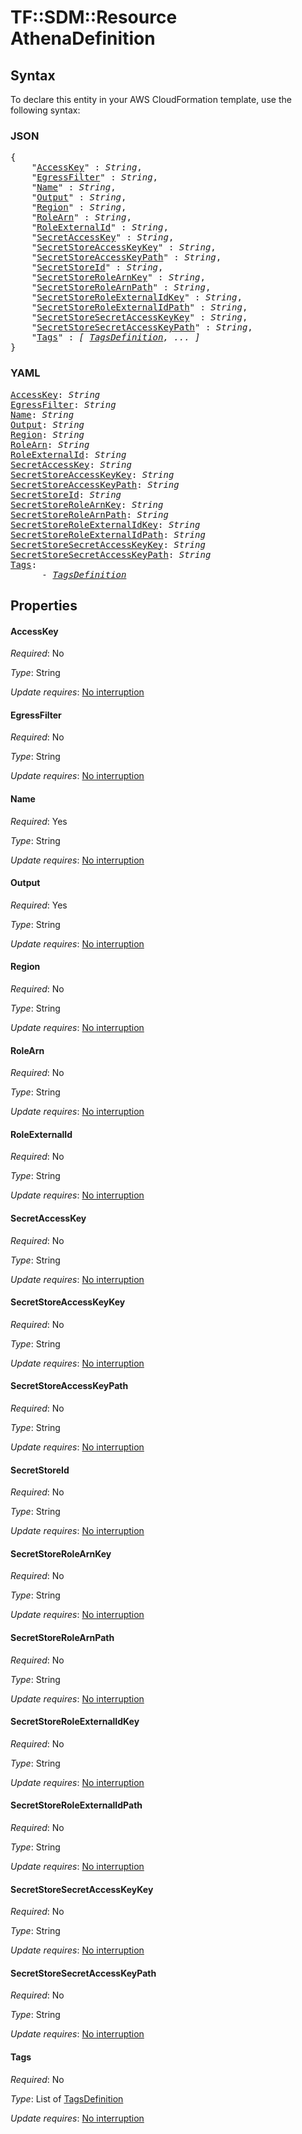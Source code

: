 # TF::SDM::Resource AthenaDefinition

## Syntax

To declare this entity in your AWS CloudFormation template, use the following syntax:

### JSON

<pre>
{
    "<a href="#accesskey" title="AccessKey">AccessKey</a>" : <i>String</i>,
    "<a href="#egressfilter" title="EgressFilter">EgressFilter</a>" : <i>String</i>,
    "<a href="#name" title="Name">Name</a>" : <i>String</i>,
    "<a href="#output" title="Output">Output</a>" : <i>String</i>,
    "<a href="#region" title="Region">Region</a>" : <i>String</i>,
    "<a href="#rolearn" title="RoleArn">RoleArn</a>" : <i>String</i>,
    "<a href="#roleexternalid" title="RoleExternalId">RoleExternalId</a>" : <i>String</i>,
    "<a href="#secretaccesskey" title="SecretAccessKey">SecretAccessKey</a>" : <i>String</i>,
    "<a href="#secretstoreaccesskeykey" title="SecretStoreAccessKeyKey">SecretStoreAccessKeyKey</a>" : <i>String</i>,
    "<a href="#secretstoreaccesskeypath" title="SecretStoreAccessKeyPath">SecretStoreAccessKeyPath</a>" : <i>String</i>,
    "<a href="#secretstoreid" title="SecretStoreId">SecretStoreId</a>" : <i>String</i>,
    "<a href="#secretstorerolearnkey" title="SecretStoreRoleArnKey">SecretStoreRoleArnKey</a>" : <i>String</i>,
    "<a href="#secretstorerolearnpath" title="SecretStoreRoleArnPath">SecretStoreRoleArnPath</a>" : <i>String</i>,
    "<a href="#secretstoreroleexternalidkey" title="SecretStoreRoleExternalIdKey">SecretStoreRoleExternalIdKey</a>" : <i>String</i>,
    "<a href="#secretstoreroleexternalidpath" title="SecretStoreRoleExternalIdPath">SecretStoreRoleExternalIdPath</a>" : <i>String</i>,
    "<a href="#secretstoresecretaccesskeykey" title="SecretStoreSecretAccessKeyKey">SecretStoreSecretAccessKeyKey</a>" : <i>String</i>,
    "<a href="#secretstoresecretaccesskeypath" title="SecretStoreSecretAccessKeyPath">SecretStoreSecretAccessKeyPath</a>" : <i>String</i>,
    "<a href="#tags" title="Tags">Tags</a>" : <i>[ <a href="tagsdefinition.md">TagsDefinition</a>, ... ]</i>
}
</pre>

### YAML

<pre>
<a href="#accesskey" title="AccessKey">AccessKey</a>: <i>String</i>
<a href="#egressfilter" title="EgressFilter">EgressFilter</a>: <i>String</i>
<a href="#name" title="Name">Name</a>: <i>String</i>
<a href="#output" title="Output">Output</a>: <i>String</i>
<a href="#region" title="Region">Region</a>: <i>String</i>
<a href="#rolearn" title="RoleArn">RoleArn</a>: <i>String</i>
<a href="#roleexternalid" title="RoleExternalId">RoleExternalId</a>: <i>String</i>
<a href="#secretaccesskey" title="SecretAccessKey">SecretAccessKey</a>: <i>String</i>
<a href="#secretstoreaccesskeykey" title="SecretStoreAccessKeyKey">SecretStoreAccessKeyKey</a>: <i>String</i>
<a href="#secretstoreaccesskeypath" title="SecretStoreAccessKeyPath">SecretStoreAccessKeyPath</a>: <i>String</i>
<a href="#secretstoreid" title="SecretStoreId">SecretStoreId</a>: <i>String</i>
<a href="#secretstorerolearnkey" title="SecretStoreRoleArnKey">SecretStoreRoleArnKey</a>: <i>String</i>
<a href="#secretstorerolearnpath" title="SecretStoreRoleArnPath">SecretStoreRoleArnPath</a>: <i>String</i>
<a href="#secretstoreroleexternalidkey" title="SecretStoreRoleExternalIdKey">SecretStoreRoleExternalIdKey</a>: <i>String</i>
<a href="#secretstoreroleexternalidpath" title="SecretStoreRoleExternalIdPath">SecretStoreRoleExternalIdPath</a>: <i>String</i>
<a href="#secretstoresecretaccesskeykey" title="SecretStoreSecretAccessKeyKey">SecretStoreSecretAccessKeyKey</a>: <i>String</i>
<a href="#secretstoresecretaccesskeypath" title="SecretStoreSecretAccessKeyPath">SecretStoreSecretAccessKeyPath</a>: <i>String</i>
<a href="#tags" title="Tags">Tags</a>: <i>
      - <a href="tagsdefinition.md">TagsDefinition</a></i>
</pre>

## Properties

#### AccessKey

_Required_: No

_Type_: String

_Update requires_: [No interruption](https://docs.aws.amazon.com/AWSCloudFormation/latest/UserGuide/using-cfn-updating-stacks-update-behaviors.html#update-no-interrupt)

#### EgressFilter

_Required_: No

_Type_: String

_Update requires_: [No interruption](https://docs.aws.amazon.com/AWSCloudFormation/latest/UserGuide/using-cfn-updating-stacks-update-behaviors.html#update-no-interrupt)

#### Name

_Required_: Yes

_Type_: String

_Update requires_: [No interruption](https://docs.aws.amazon.com/AWSCloudFormation/latest/UserGuide/using-cfn-updating-stacks-update-behaviors.html#update-no-interrupt)

#### Output

_Required_: Yes

_Type_: String

_Update requires_: [No interruption](https://docs.aws.amazon.com/AWSCloudFormation/latest/UserGuide/using-cfn-updating-stacks-update-behaviors.html#update-no-interrupt)

#### Region

_Required_: No

_Type_: String

_Update requires_: [No interruption](https://docs.aws.amazon.com/AWSCloudFormation/latest/UserGuide/using-cfn-updating-stacks-update-behaviors.html#update-no-interrupt)

#### RoleArn

_Required_: No

_Type_: String

_Update requires_: [No interruption](https://docs.aws.amazon.com/AWSCloudFormation/latest/UserGuide/using-cfn-updating-stacks-update-behaviors.html#update-no-interrupt)

#### RoleExternalId

_Required_: No

_Type_: String

_Update requires_: [No interruption](https://docs.aws.amazon.com/AWSCloudFormation/latest/UserGuide/using-cfn-updating-stacks-update-behaviors.html#update-no-interrupt)

#### SecretAccessKey

_Required_: No

_Type_: String

_Update requires_: [No interruption](https://docs.aws.amazon.com/AWSCloudFormation/latest/UserGuide/using-cfn-updating-stacks-update-behaviors.html#update-no-interrupt)

#### SecretStoreAccessKeyKey

_Required_: No

_Type_: String

_Update requires_: [No interruption](https://docs.aws.amazon.com/AWSCloudFormation/latest/UserGuide/using-cfn-updating-stacks-update-behaviors.html#update-no-interrupt)

#### SecretStoreAccessKeyPath

_Required_: No

_Type_: String

_Update requires_: [No interruption](https://docs.aws.amazon.com/AWSCloudFormation/latest/UserGuide/using-cfn-updating-stacks-update-behaviors.html#update-no-interrupt)

#### SecretStoreId

_Required_: No

_Type_: String

_Update requires_: [No interruption](https://docs.aws.amazon.com/AWSCloudFormation/latest/UserGuide/using-cfn-updating-stacks-update-behaviors.html#update-no-interrupt)

#### SecretStoreRoleArnKey

_Required_: No

_Type_: String

_Update requires_: [No interruption](https://docs.aws.amazon.com/AWSCloudFormation/latest/UserGuide/using-cfn-updating-stacks-update-behaviors.html#update-no-interrupt)

#### SecretStoreRoleArnPath

_Required_: No

_Type_: String

_Update requires_: [No interruption](https://docs.aws.amazon.com/AWSCloudFormation/latest/UserGuide/using-cfn-updating-stacks-update-behaviors.html#update-no-interrupt)

#### SecretStoreRoleExternalIdKey

_Required_: No

_Type_: String

_Update requires_: [No interruption](https://docs.aws.amazon.com/AWSCloudFormation/latest/UserGuide/using-cfn-updating-stacks-update-behaviors.html#update-no-interrupt)

#### SecretStoreRoleExternalIdPath

_Required_: No

_Type_: String

_Update requires_: [No interruption](https://docs.aws.amazon.com/AWSCloudFormation/latest/UserGuide/using-cfn-updating-stacks-update-behaviors.html#update-no-interrupt)

#### SecretStoreSecretAccessKeyKey

_Required_: No

_Type_: String

_Update requires_: [No interruption](https://docs.aws.amazon.com/AWSCloudFormation/latest/UserGuide/using-cfn-updating-stacks-update-behaviors.html#update-no-interrupt)

#### SecretStoreSecretAccessKeyPath

_Required_: No

_Type_: String

_Update requires_: [No interruption](https://docs.aws.amazon.com/AWSCloudFormation/latest/UserGuide/using-cfn-updating-stacks-update-behaviors.html#update-no-interrupt)

#### Tags

_Required_: No

_Type_: List of <a href="tagsdefinition.md">TagsDefinition</a>

_Update requires_: [No interruption](https://docs.aws.amazon.com/AWSCloudFormation/latest/UserGuide/using-cfn-updating-stacks-update-behaviors.html#update-no-interrupt)

